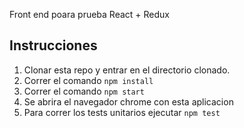 Front end poara prueba React + Redux

## Instrucciones

1. Clonar esta repo y entrar en el directorio clonado.
2. Correr el comando `npm install`
3. Correr el comando `npm start`
4. Se abrira el navegador chrome con esta aplicacion
5. Para correr los tests unitarios ejecutar `npm test`